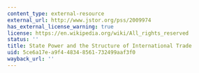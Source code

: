 ```yaml
---
content_type: external-resource
external_url: http://www.jstor.org/pss/2009974
has_external_license_warning: true
license: https://en.wikipedia.org/wiki/All_rights_reserved
status: ''
title: State Power and the Structure of International Trade
uid: 5ce6a17e-a9f4-4834-8561-732499aaf3f0
wayback_url: ''
---
```

